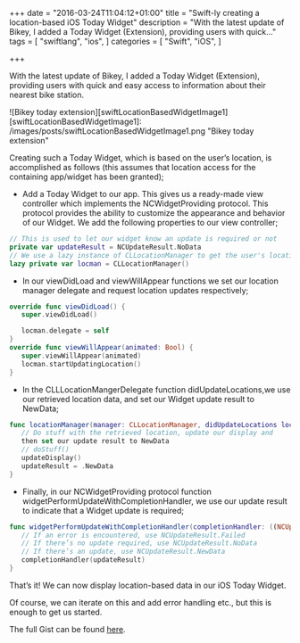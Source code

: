 +++
date = "2016-03-24T11:04:12+01:00"
title = "Swift-ly creating a location-based iOS Today Widget"
description = "With the latest update of Bikey, I added a Today Widget (Extension), providing users with quick..."
tags = [
    "swiftlang",
    "ios",
]
categories = [
    "Swift",
    "iOS",
]

+++

With the latest update of Bikey, I added a Today Widget (Extension), providing users with quick and easy access to information about their nearest bike station.

![Bikey today extension][swiftLocationBasedWidgetImage1]
[swiftLocationBasedWidgetImage1]: /images/posts/swiftLocationBasedWidgetImage1.png "Bikey today extension"

Creating such a Today Widget, which is based on the user’s location, is accomplished as follows (this assumes that location access for the containing app/widget has been granted);

* Add a Today Widget to our app. This gives us a ready-made view controller which implements the NCWidgetProviding protocol. This protocol provides the ability to customize the appearance and behavior of our Widget. We add the following properties to our view controller;

``` swift
// This is used to let our widget know an update is required or not
private var updateResult = NCUpdateResult.NoData
// We use a lazy instance of CLLocationManager to get the user's location
lazy private var locman = CLLocationManager()
```

* In our viewDidLoad and viewWillAppear functions we set our location manager delegate and request location updates respectively;


``` swift
override func viewDidLoad() {
   super.viewDidLoad()

   locman.delegate = self
}
override func viewWillAppear(animated: Bool) {          
   super.viewWillAppear(animated)
   locman.startUpdatingLocation()
}
```

* In the CLLLocationMangerDelegate function didUpdateLocations,we use our retrieved location data, and set our Widget update result to NewData;


``` swift
func locationManager(manager: CLLocationManager, didUpdateLocations locations: [CLLocation]) {
   // Do stuff with the retrieved location, update our display and  
   then set our update result to NewData
   // doStuff()
   updateDisplay()
   updateResult = .NewData
}
```
* Finally, in our NCWidgetProviding protocol function widgetPerformUpdateWithCompletionHandler, we use our update result to indicate that a Widget update is required;


```swift
func widgetPerformUpdateWithCompletionHandler(completionHandler: ((NCUpdateResult) -> Void)) {
   // If an error is encountered, use NCUpdateResult.Failed
   // If there’s no update required, use NCUpdateResult.NoData
   // If there’s an update, use NCUpdateResult.NewData
   completionHandler(updateResult)
}
```

That’s it! We can now display location-based data in our iOS Today Widget.

Of course, we can iterate on this and add error handling etc., but this is enough to get us started.

The full Gist can be found [here](https://gist.github.com/superpeteblaze/eca594903710ab032086).
